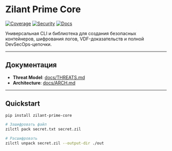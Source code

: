 # Zilant Prime Core

[![Coverage](https://img.shields.io/codecov/c/github/QuantumKeyUYU/zilant-prime-core?branch=main)](https://codecov.io/gh/QuantumKeyUYU/zilant-prime-core) [![Security](https://img.shields.io/badge/security-scan-passed-success.svg)](https://github.com/QuantumKeyUYU/zilant-prime-core/security) [![Docs](https://img.shields.io/badge/docs-available-blue.svg)](./docs/ARCH.md)

Универсальная CLI и библиотека для создания безопасных контейнеров, шифрования логов, VDF-доказательств и полной DevSecOps-цепочки.

---

## Документация

- **Threat Model**: [docs/THREATS.md](docs/THREATS.md)  
- **Architecture**: [docs/ARCH.md](docs/ARCH.md)  

---

## Quickstart

```bash
pip install zilant-prime-core

# Зашифровать файл
zilctl pack secret.txt secret.zil

# Расшифровать
zilctl unpack secret.zil --output-dir ./out
